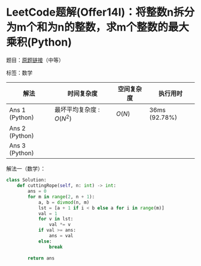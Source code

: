 # LeetCode题解(Offer14I)：将整数n拆分为m个和为n的整数，求m个整数的最大乘积(Python)

题目：[原题链接](https://leetcode-cn.com/problems/jian-sheng-zi-lcof/)（中等）

标签：数学

| 解法           | 时间复杂度                | 空间复杂度 | 执行用时      |
| -------------- | ------------------------- | ---------- | ------------- |
| Ans 1 (Python) | 最坏平均复杂度 : $O(N^2)$ | $O(N)$     | 36ms (92.78%) |
| Ans 2 (Python) |                           |            |               |
| Ans 3 (Python) |                           |            |               |

解法一（数学）：

```python
class Solution:
    def cuttingRope(self, n: int) -> int:
        ans = 0
        for m in range(2, n + 1):
            a, b = divmod(n, m)
            lst = [a + 1 if i < b else a for i in range(m)]
            val = 1
            for v in lst:
                val *= v
            if val >= ans:
                ans = val
            else:
                break
                
        return ans
```